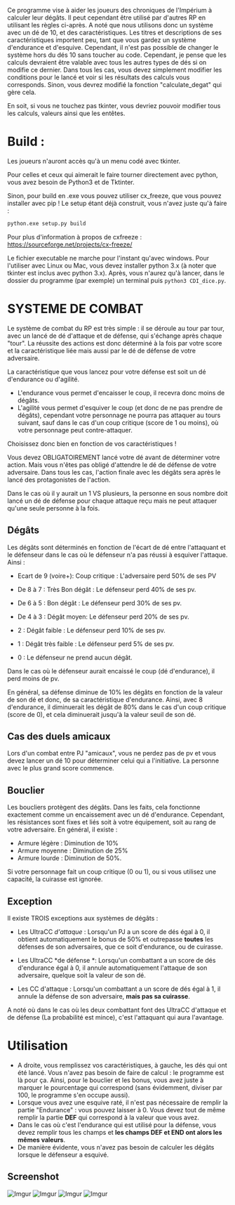 Ce programme vise à aider les joueurs des chroniques de l'Impérium à calculer leur dégâts.  Il peut cependant être utilisé par d'autres RP en utilisant les règles ci-après. A noté que nous utilisons donc un système avec un dé de 10, et des caractéristiques. Les titres et descriptions de ses caractéristiques importent peu, tant que vous gardez un système d'endurance et d'esquive. 
Cependant, il n'est pas possible de changer le système hors du dés 10 sans toucher au code. Cependant, je pense que les calculs devraient être valable avec tous les autres types de dés si on modifie ce dernier.
Dans tous les cas, vous devez simplement modifier les conditions pour le lancé et voir si les résultats des calculs vous corresponds. Sinon, vous devrez modifié la fonction "calculate_degat" qui gère cela.

En soit, si vous ne touchez pas tkinter, vous devriez pouvoir modifier tous les calculs, valeurs ainsi que les entêtes. 

# Build :

Les joueurs n'auront accès qu'à un menu codé avec tkinter.

Pour celles et ceux qui aimerait le faire tourner directement avec python, vous avez besoin de Python3 et de Tktinter.

Sinon, pour build en .exe vous pouvez utiliser cx_freeze, que vous pouvez installer avec pip ! Le setup étant déjà construit, vous n'avez juste qu'à faire : 

```bash
python.exe setup.py build
```

Pour plus d'information à propos de cxfreeze : https://sourceforge.net/projects/cx-freeze/

Le fichier executable ne marche pour l'instant qu'avec windows. Pour l'utiliser avec Linux ou Mac, vous devez installer python 3.x (à noter que tkinter est inclus avec python 3.x). Après, vous n'aurez qu'à lancer, dans le dossier du programme (par exemple) un terminal puis `python3 CDI_dice.py`. 



# SYSTEME DE COMBAT

Le système de combat du RP est très simple : il se déroule au tour par tour, avec un lancé de dé d'attaque et de défense, qui s'échange après chaque "tour". La réussite des actions est donc déterminé à la fois par votre score et la caractéristique liée mais aussi par le dé de défense de votre adversaire. 

La caractéristique que vous lancez pour votre défense est soit un dé d'endurance ou d'agilité. 
- L'endurance vous permet d'encaisser le coup, il recevra donc moins de dégâts.
- L'agilité vous permet d'esquiver le coup (et donc de ne pas prendre de dégâts), cependant votre personnage ne pourra pas attaquer au tours suivant, sauf dans le cas d'un coup critique (score de 1 ou moins), où votre personnage peut contre-attaquer.

Choisissez donc bien en fonction de vos caractéristiques !

Vous devez OBLIGATOIREMENT lancé votre dé avant de déterminer votre action. Mais vous n'êtes pas obligé d'attendre le dé de défense de votre adversaire. Dans tous les cas, l'action finale avec les dégâts sera après le lancé des protagonistes de l'action. 

Dans le cas où il y aurait un 1 VS plusieurs, la personne en sous nombre doit lancé un dé de défense pour chaque attaque reçu mais ne peut attaquer qu'une seule personne à la fois.


## Dégâts

Les dégâts sont déterminés en fonction de l'écart de dé entre l'attaquant et le défenseur dans le cas où le défenseur n'a pas réussi à esquiver l'attaque. Ainsi :

-  Ecart de 9 (voire+): Coup critique : L'adversaire perd 50% de ses PV 

- De 8 à 7 : Très Bon dégât : Le défenseur perd 40% de ses pv. 

- De 6 à 5 : Bon dégât : Le défenseur perd 30% de ses pv. 

- De 4 à 3 : Dégât moyen: Le défenseur perd 20% de ses pv. 

- 2 : Dégât faible : Le défenseur perd 10% de ses pv. 

- 1 : Dégât très faible : Le défenseur perd 5% de ses pv. 

- 0 : Le défenseur ne prend aucun dégât. 

Dans le cas où le défenseur aurait encaissé le coup (dé d'endurance), il perd moins de pv. 

En général, sa défense diminue de 10% les dégâts en fonction de la valeur de son dé et donc, de sa caractéristique d'endurance. Ainsi, avec 8 d'endurance, il diminuerait les dégât de 80% dans le cas d'un coup critique (score de 0), et cela diminuerait jusqu'à la valeur seuil de son dé. 


## Cas des duels amicaux

Lors d'un combat entre PJ "amicaux", vous ne perdez pas de pv et vous devez lancer un dé 10 pour déterminer celui qui a l'initiative. La personne avec le plus grand score commence.


## Bouclier

Les boucliers protègent des dégâts. Dans les faits, cela fonctionne exactement comme un encaissement avec un dé d'endurance. Cependant, les résistances sont fixes et liés soit à votre équipement, soit au rang de votre adversaire. En général, il existe :

- Armure légère : Diminution de 10%
- Armure moyenne : Diminution de 25%
- Armure lourde : Diminution de 50%.

Si votre personnage fait un coup critique (0 ou 1), ou si vous utilisez une capacité, la cuirasse est ignorée.

## Exception

Il existe TROIS exceptions aux systèmes de dégâts : 

- Les UltraCC *d'attaque* : Lorsqu'un PJ a un score de dés égal à 0, il obtient automatiquement le bonus de 50% et outrepasse **toutes** les défenses de son adversaires, que ce soit d'endurance, ou de cuirasse. 

- Les UltraCC *de défense *: Lorsqu'un combattant a un score de dés d'endurance égal à 0, il annule automatiquement l'attaque de son adversaire, quelque soit la valeur de son dé. 

- Les CC d'attaque : Lorsqu'un combattant a un score de dés égal à 1, il annule la défense de son adversaire, **mais pas sa cuirasse**. 

A noté où dans le cas où les deux combattant font des UltraCC d'attaque et de défense (La probabilité est mince), c'est l'attaquant qui aura l'avantage.

# Utilisation

* A droite, vous remplissez vos caractéristiques, à gauche, les dés qui ont été lancé. Vous n'avez pas besoin de faire de calcul : le programme est là pour ça. Ainsi, pour le bouclier et les bonus, vous avez juste à marquer le pourcentage qui correspond (sans évidemment, diviser par 100, le programme s'en occupe aussi). 
* Lorsque vous avez une esquive raté, il n'est pas nécessaire de remplir la partie "Endurance" : vous pouvez laisser à 0. Vous devez tout de même remplir la partie **DEF** qui correspond à la valeur que vous avez. 
* Dans le cas où c'est l'endurance qui est utilisé pour la défense, vous devez remplir tous les champs et **les champs DEF et END ont alors les mêmes valeurs**.
* De manière évidente, vous n'avez pas besoin de calculer les dégâts lorsque le défenseur a esquivé. 

## Screenshot

![Imgur](https://i.imgur.com/kuZHZNP.png) 
![Imgur](https://i.imgur.com/6YTMYN0.png)
![Imgur](https://i.imgur.com/8lPrLD4.png)
![Imgur](https://i.imgur.com/7GSZl61.png)
